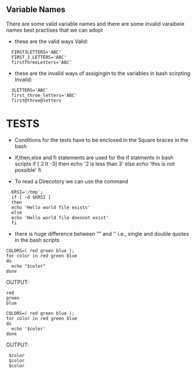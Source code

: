 ## Variable Names

There are some valid variable names and there are some invalid varaibele names best practises that we can adopt

  * these are the valid ways
Valid:
```
  FIRST3LETTERS='ABC'
  FIRST_3_LETTERS='ABC'
  firstThreeLetters='ABC'
```
  * these are the invalid ways of assigingin to the variables in bash scirpting
Invalid:
```  
  3LETTERS='ABC'
  first_three_letters='ABC'
  first@three@letters
```  

# TESTS
  * Conditions for the tests have to be enclosed in the Square braces in the bash
  * if,then,else and fi statements are used for the if statments in bash scripts 
if [ 2 lt -3]
then
  echo '2 is less than 3'
else
  echo 'this is not possible'
fi

  * To read a Direcotory we can use the command 
```
  KRSI='/tmp';
  if [ -d $KRSI ]
  then
  echo 'Hello world file exists'
  else
  echo 'Hello world file doesnot exist'
  fi
```

  * there is huge difference between "" and '' i.e., single and double quotes in the bash scripts

  ```
  COLORS=( red green blue );
  for color in red green blue
  do
    echo "$color"
  done
  ```
  OUTPUT:
  ```
  red
  green
  blue
  ```

  ```
  COLORS=( red green blue );
  for color in red green blue
  do
    echo '$color'
  done
  ```

  OUTPUT:

  ```
   $color
   $color
   $color
  ```